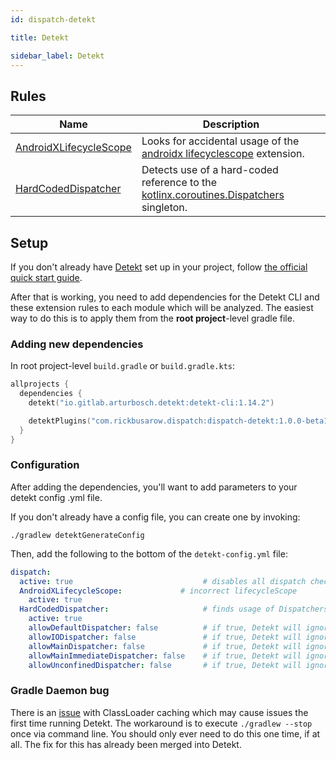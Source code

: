 ```yaml
---
id: dispatch-detekt

title: Detekt

sidebar_label: Detekt
---
```





## Rules

| **Name**                      | **Description**
| ----------------------------  | --------------- |
| [AndroidXLifecycleScope] | Looks for accidental usage of the [androidx lifecyclescope][androidx-lifecyclescope] extension.
| [HardCodedDispatcher]    | Detects use of a hard-coded reference to the [kotlinx.coroutines.Dispatchers][Dispatchers] singleton.

## Setup

If you don't already have [Detekt](https://detekt.github.io/detekt) set up in your project,
follow [the official quick start guide](https://detekt.github.io/detekt/#quick-start-with-gradle).

After that is working, you need to add dependencies for the Detekt CLI and these extension rules to
each module which will be analyzed. The easiest way to do this is to apply them from the **root
project**-level gradle file.

### Adding new dependencies

In root project-level `build.gradle` or `build.gradle.kts`:

```kotlin
allprojects {
  dependencies {
    detekt("io.gitlab.arturbosch.detekt:detekt-cli:1.14.2")

    detektPlugins("com.rickbusarow.dispatch:dispatch-detekt:1.0.0-beta10-SNAPSHOT")
  }
}
```

### Configuration

After adding the dependencies, you'll want to add parameters to your detekt config .yml file.

If you don't already have a config file, you can create one by invoking:

`./gradlew detektGenerateConfig`

Then, add the following to the bottom of the `detekt-config.yml` file:

``` yaml
dispatch:
  active: true                             # disables all dispatch checks
  AndroidXLifecycleScope:             # incorrect lifecycleScope
    active: true
  HardCodedDispatcher:                     # finds usage of Dispatchers.______
    active: true
    allowDefaultDispatcher: false          # if true, Detekt will ignore all usage of Dispatchers.Default
    allowIODispatcher: false               # if true, Detekt will ignore all usage of Dispatchers.IO
    allowMainDispatcher: false             # if true, Detekt will ignore all usage of Dispatchers.Main
    allowMainImmediateDispatcher: false    # if true, Detekt will ignore all usage of Dispatchers.Main.immediate
    allowUnconfinedDispatcher: false       # if true, Detekt will ignore all usage of Dispatchers.Unconfined
```

### Gradle Daemon bug

There is an [issue](https://github.com/detekt/detekt/issues/2582) with ClassLoader caching which may
cause issues the first time running Detekt. The workaround is to execute `./gradlew --stop` once via
command line. You should only ever need to do this one time, if at all. The fix for this has already
been merged into Detekt.


[AndroidXLifecycleScope]: https://rbusarow.github.io/Dispatch/api/dispatch-detekt/dispatch.detekt.rules/-android-x-lifecycle-scope/index.html

[HardCodedDispatcher]: https://rbusarow.github.io/Dispatch/api/dispatch-detekt/dispatch.detekt.rules/-hard-coded-dispatcher/index.html


[Android Lifecycle]: https://developer.android.com/reference/androidx/lifecycle/Lifecycle.html

[androidx-lifecycle-runtime-ktx]: https://developer.android.com/jetpack/androidx/releases/lifecycle

[androidx-lifecycle-viewmodel-ktx]: https://cs.android.com/androidx/platform/frameworks/support/+/androidx-master-dev:lifecycle/lifecycle-viewmodel-ktx/src/main/java/androidx/lifecycle/ViewModel.kt;l=42

[androidx-lifecycleScope]: https://cs.android.com/androidx/platform/frameworks/support/+/androidx-master-dev:lifecycle/lifecycle-runtime-ktx/src/main/java/androidx/lifecycle/Lifecycle.kt;l=44

[androidx-pausingDispatcher]: https://cs.android.com/androidx/platform/frameworks/support/+/androidx-master-dev:lifecycle/lifecycle-runtime-ktx/src/main/java/androidx/lifecycle/PausingDispatcher.kt

[androidx-viewModelScope]: https://developer.android.com/topic/libraries/architecture/coroutines#viewmodelscope

[androidx.lifecycle.lifecycleScope]: https://cs.android.com/androidx/platform/frameworks/support/+/androidx-master-dev:lifecycle/lifecycle-runtime-ktx/src/main/java/androidx/lifecycle/Lifecycle.kt;l=44

[async]: https://kotlin.github.io/kotlinx.coroutines/kotlinx-coroutines-core/kotlinx.coroutines/async.html

[awaitAll]: https://kotlin.github.io/kotlinx.coroutines/kotlinx-coroutines-core/kotlinx.coroutines/await-all.html

[b/146370660]: https://issuetracker.google.com/issues/146370660

[channel]: https://kotlin.github.io/kotlinx.coroutines/kotlinx-coroutines-core/kotlinx.coroutines.channels/-channel/

[cleanupTestCoroutines]: https://kotlin.github.io/kotlinx.coroutines/kotlinx-coroutines-test/kotlinx.coroutines.test/-test-coroutine-scope/cleanup-test-coroutines.html

[ClosedSendChannelException]: https://kotlin.github.io/kotlinx.coroutines/kotlinx-coroutines-core/kotlinx.coroutines.channels/-closed-send-channel-exception/index.html

[context_preservation]: https://medium.com/@elizarov/execution-context-of-kotlin-flows-b8c151c9309b

[ContinuationInterceptor]: https://kotlinlang.org/api/latest/jvm/stdlib/kotlin.coroutines.experimental/-continuation-interceptor/index.html

[CoroutineContext.Element]: https://kotlinlang.org/api/latest/jvm/stdlib/kotlin.coroutines.experimental/-coroutine-context/index.html#types

[CoroutineContext.Key]: https://kotlinlang.org/api/latest/jvm/stdlib/kotlin.coroutines.experimental/-coroutine-context/index.html#types

[CoroutineContext]: https://kotlinlang.org/api/latest/jvm/stdlib/kotlin.coroutines/-coroutine-context/

[CoroutineDispatcher]: https://kotlin.github.io/kotlinx.coroutines/kotlinx-coroutines-core/kotlinx.coroutines/-coroutine-dispatcher/index.html

[CoroutineExceptionHandler]: https://kotlin.github.io/kotlinx.coroutines/kotlinx-coroutines-core/kotlinx.coroutines/-coroutine-exception-handler/index.html

[coroutines]: https://github.com/Kotlin/kotlinx.coroutines

[CoroutineScope]: https://kotlin.github.io/kotlinx.coroutines/kotlinx-coroutines-core/kotlinx.coroutines/coroutine-scope.html

[CountingIdlingResource]: https://developer.android.com/reference/androidx/test/espresso/idling/CountingIdlingResource

[Deferred.await]: https://kotlin.github.io/kotlinx.coroutines/kotlinx-coroutines-core/kotlinx.coroutines/-deferred/await.html

[Deferred.onAwait]: https://kotlin.github.io/kotlinx.coroutines/kotlinx-coroutines-core/kotlinx.coroutines/-deferred/on-await.html

[Deferred]: https://kotlin.github.io/kotlinx.coroutines/kotlinx-coroutines-core/kotlinx.coroutines/-deferred/index.html

[delay]: https://kotlin.github.io/kotlinx.coroutines/kotlinx-coroutines-core/kotlinx.coroutines/delay.html

[dispatch-android-espresso]: https://rbusarow.github.io/Dispatch/api/dispatch-android-espresso/dispatch.android.espresso/index.html

[dispatch-android-lifecycle-extensions]: https://rbusarow.github.io/Dispatch/api/dispatch-android-lifecycle-extensions/dispatch.android.lifecycle/index.html

[dispatch-android-lifecycle]: https://rbusarow.github.io/Dispatch/api/dispatch-android-lifecycle/dispatch.android.lifecycle/index.html

[dispatch-android-viewmodel]: https://rbusarow.github.io/Dispatch/api/dispatch-android-viewmodel/dispatch.android.viewmodel/index.html

[dispatch-test-junit4]: https://rbusarow.github.io/Dispatch/api/dispatch-test-junit4/dispatch.test/index.html

[dispatch-test-junit5]: https://rbusarow.github.io/Dispatch/api/dispatch-test-junit5/dispatch.test/index.html

[dispatch-test]: https://rbusarow.github.io/Dispatch/api/dispatch-test/dispatch.test/index.html

[dispatch-core]: https://rbusarow.github.io/Dispatch/api/dispatch-core/dispatch.core/index.html

[Dispatchers.Default]: https://kotlin.github.io/kotlinx.coroutines/kotlinx-coroutines-core/kotlinx.coroutines/-dispatchers/-default.html

[Dispatchers.IO]: https://kotlin.github.io/kotlinx.coroutines/kotlinx-coroutines-core/kotlinx.coroutines/-dispatchers/-io.html

[Dispatchers.Main.immediate]: https://kotlin.github.io/kotlinx.coroutines/kotlinx-coroutines-core/kotlinx.coroutines/-main-coroutine-dispatcher/immediate.html

[Dispatchers.Main]: https://kotlin.github.io/kotlinx.coroutines/kotlinx-coroutines-core/kotlinx.coroutines/-dispatchers/-main.html

[Dispatchers.setMain]: https://kotlin.github.io/kotlinx.coroutines/kotlinx-coroutines-test/kotlinx.coroutines.test/kotlinx.coroutines.-dispatchers/set-main.html

[Dispatchers.Unconfined]: https://kotlin.github.io/kotlinx.coroutines/kotlinx-coroutines-core/kotlinx.coroutines/-dispatchers/-unconfined.html

[Dispatchers]: https://kotlin.github.io/kotlinx.coroutines/kotlinx-coroutines-core/kotlinx.coroutines/-dispatchers/index.html

[Espresso]: https://developer.android.com/training/testing/espresso

[Flow.broadcastIn]: https://kotlin.github.io/kotlinx.coroutines/kotlinx-coroutines-core/kotlinx.coroutines.flow/broadcast-in.html

[flow.conflate]: https://github.com/Kotlin/kotlinx.coroutines/blob/master/docs/flow.md#conflation

[Flow.flowOn]: https://kotlin.github.io/kotlinx.coroutines/kotlinx-coroutines-core/kotlinx.coroutines.flow/flow-on.html

[Flow]: https://kotlin.github.io/kotlinx.coroutines/kotlinx-coroutines-core/kotlinx.coroutines.flow/-flow/index.html

[IdlingRegistry]: https://developer.android.com/reference/androidx/test/espresso/IdlingRegistry

[IdlingResource]: https://developer.android.com/training/testing/espresso/idling-resource

[Job.isCompleted]: https://kotlin.github.io/kotlinx.coroutines/kotlinx-coroutines-core/kotlinx.coroutines/-job/is-completed.html

[Job.join]: https://kotlin.github.io/kotlinx.coroutines/kotlinx-coroutines-core/kotlinx.coroutines/-job/join.html

[Job.onJoin]: https://kotlin.github.io/kotlinx.coroutines/kotlinx-coroutines-core/kotlinx.coroutines/-job/on-join.html

[Job]: https://kotlin.github.io/kotlinx.coroutines/kotlinx-coroutines-core/kotlinx.coroutines/-job/index.html

[joinAll]: https://kotlin.github.io/kotlinx.coroutines/kotlinx-coroutines-core/kotlinx.coroutines/join-all.html

[kotlin.coroutineContext]: https://kotlinlang.org/api/latest/jvm/stdlib/kotlin.coroutines/coroutine-context.html

[kotlinx.coroutines.channels.Channel]: https://kotlin.github.io/kotlinx.coroutines/kotlinx-coroutines-core/kotlinx.coroutines.channels/-channel/index.html

[kotlinx.coroutines.channels.onReceiveOrNull]: https://kotlin.github.io/kotlinx.coroutines/kotlinx-coroutines-core/kotlinx.coroutines.channels/on-receive-or-null.html

[kotlinx.coroutines.channels.produce]: https://kotlin.github.io/kotlinx.coroutines/kotlinx-coroutines-core/kotlinx.coroutines.channels/produce.html

[kotlinx.coroutines.channels.ProducerScope]: https://kotlin.github.io/kotlinx.coroutines/kotlinx-coroutines-core/kotlinx.coroutines.channels/-producer-scope/index.html

[kotlinx.coroutines.channels.ReceiveChannel.onReceive]: https://kotlin.github.io/kotlinx.coroutines/kotlinx-coroutines-core/kotlinx.coroutines.channels/-receive-channel/on-receive.html

[kotlinx.coroutines.channels.ReceiveChannel.poll]: https://kotlin.github.io/kotlinx.coroutines/kotlinx-coroutines-core/kotlinx.coroutines.channels/-receive-channel/poll.html

[kotlinx.coroutines.channels.ReceiveChannel.receive]: https://kotlin.github.io/kotlinx.coroutines/kotlinx-coroutines-core/kotlinx.coroutines.channels/-receive-channel/receive.html

[kotlinx.coroutines.channels.ReceiveChannel]: https://kotlin.github.io/kotlinx.coroutines/kotlinx-coroutines-core/kotlinx.coroutines.channels/-receive-channel/index.html

[kotlinx.coroutines.channels.receiveOrNull]: https://kotlin.github.io/kotlinx.coroutines/kotlinx-coroutines-core/kotlinx.coroutines.channels/receive-or-null.html

[kotlinx.coroutines.channels.SendChannel.offer]: https://kotlin.github.io/kotlinx.coroutines/kotlinx-coroutines-core/kotlinx.coroutines.channels/-send-channel/offer.html

[kotlinx.coroutines.channels.SendChannel.onSend]: https://kotlin.github.io/kotlinx.coroutines/kotlinx-coroutines-core/kotlinx.coroutines.channels/-send-channel/on-send.html

[kotlinx.coroutines.channels.SendChannel.send]: https://kotlin.github.io/kotlinx.coroutines/kotlinx-coroutines-core/kotlinx.coroutines.channels/-send-channel/send.html

[kotlinx.coroutines.channels.SendChannel]: https://kotlin.github.io/kotlinx.coroutines/kotlinx-coroutines-core/kotlinx.coroutines.channels/-send-channel/index.html

[kotlinx.coroutines.selects.select]: https://kotlin.github.io/kotlinx.coroutines/kotlinx-coroutines-core/kotlinx.coroutines.selects/select.html

[kotlinx.coroutines.selects.SelectBuilder.onTimeout]: https://kotlin.github.io/kotlinx.coroutines/kotlinx-coroutines-core/kotlinx.coroutines.selects/-select-builder/on-timeout.html

[kotlinx.coroutines.sync.Mutex.lock]: https://kotlin.github.io/kotlinx.coroutines/kotlinx-coroutines-core/kotlinx.coroutines.sync/-mutex/lock.html

[kotlinx.coroutines.sync.Mutex.onLock]: https://kotlin.github.io/kotlinx.coroutines/kotlinx-coroutines-core/kotlinx.coroutines.sync/-mutex/on-lock.html

[kotlinx.coroutines.sync.Mutex.tryLock]: https://kotlin.github.io/kotlinx.coroutines/kotlinx-coroutines-core/kotlinx.coroutines.sync/-mutex/try-lock.html

[kotlinx.coroutines.sync.Mutex]: https://kotlin.github.io/kotlinx.coroutines/kotlinx-coroutines-core/kotlinx.coroutines.sync/-mutex/index.html

[kotlin.coroutines]: https://kotlinlang.org/api/latest/jvm/stdlib/kotlin.coroutines/index.html

[kotlinx.coroutines]: https://kotlin.github.io/kotlinx.coroutines/

[launch]: https://kotlin.github.io/kotlinx.coroutines/kotlinx-coroutines-core/kotlinx.coroutines/launch.html

[lifecycle.java]: https://cs.android.com/androidx/platform/frameworks/support/+/androidx-master-dev:lifecycle/lifecycle-common/src/main/java/androidx/lifecycle/Lifecycle.java

[Lifecycle.State.CREATED]: https://developer.android.com/reference/androidx/lifecycle/Lifecycle.State.html#CREATED

[Lifecycle.State.RESUMED]: https://developer.android.com/reference/androidx/lifecycle/Lifecycle.State.html#RESUMED

[Lifecycle.State.STARTED]: https://developer.android.com/reference/androidx/lifecycle/Lifecycle.State.html#STARTED

[Lifecycle.State]: https://developer.android.com/reference/androidx/lifecycle/Lifecycle.State.html

[Lifecycle]: https://developer.android.com/reference/androidx/lifecycle/Lifecycle.html

[LifecycleOwner]: https://developer.android.com/reference/androidx/lifecycle/LifecycleOwner.html

[newSingleThreadContext]: https://kotlin.github.io/kotlinx.coroutines/kotlinx-coroutines-core/kotlinx.coroutines/new-single-thread-context.html

[NonCancellable]: https://kotlin.github.io/kotlinx.coroutines/kotlinx-coroutines-core/kotlinx.coroutines/-non-cancellable.html

[Rule]: https://junit.org/junit4/javadoc/4.12/org/junit/Rule.html

[runBlocking]: https://kotlin.github.io/kotlinx.coroutines/kotlinx-coroutines-core/kotlinx.coroutines/run-blocking.html

[runBlockingTest]: https://kotlin.github.io/kotlinx.coroutines/kotlinx-coroutines-test/kotlinx.coroutines.test/run-blocking-test.html

[SendChannel.sendBlocking]: https://kotlin.github.io/kotlinx.coroutines/kotlinx-coroutines-core/kotlinx.coroutines.channels/send-blocking.html

[SendChannel]: https://kotlin.github.io/kotlinx.coroutines/kotlinx-coroutines-core/kotlinx.coroutines.channels/-send-channel/index.html

[suspend]: https://kotlinlang.org/docs/reference/coroutines/composing-suspending-functions.html

[suspendCancellableCoroutine]: https://kotlin.github.io/kotlinx.coroutines/kotlinx-coroutines-core/kotlinx.coroutines/suspend-cancellable-coroutine.html

[TestCoroutineDispatcher]: https://kotlin.github.io/kotlinx.coroutines/kotlinx-coroutines-test/kotlinx.coroutines.test/-test-coroutine-dispatcher/index.html

[TestCoroutineScope]: https://kotlin.github.io/kotlinx.coroutines/kotlinx-coroutines-test/kotlinx.coroutines.test/-test-coroutine-scope/index.html

[withContext]: https://kotlin.github.io/kotlinx.coroutines/kotlinx-coroutines-core/kotlinx.coroutines/with-context.html

[withTimeout]: https://kotlin.github.io/kotlinx.coroutines/kotlinx-coroutines-core/kotlinx.coroutines/with-timeout.html

[withTimeoutOrNull]: https://kotlin.github.io/kotlinx.coroutines/kotlinx-coroutines-core/kotlinx.coroutines/with-timeout-or-null.html

[yield]: https://kotlin.github.io/kotlinx.coroutines/kotlinx-coroutines-core/kotlinx.coroutines/yield.html
